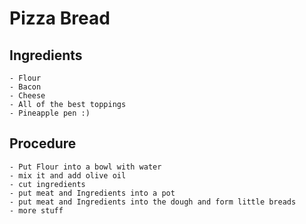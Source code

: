 # Pizza Bread 

## Ingredients

    - Flour
    - Bacon
    - Cheese
    - All of the best toppings
    - Pineapple pen :)

## Procedure

    - Put Flour into a bowl with water
    - mix it and add olive oil
    - cut ingredients 
    - put meat and Ingredients into a pot
    - put meat and Ingredients into the dough and form little breads
    - more stuff